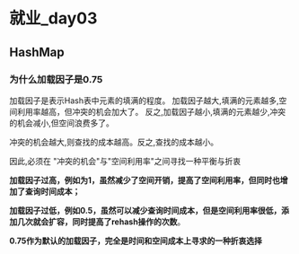 # 就业_day03

## HashMap

### 为什么加载因子是0.75

加载因子是表示Hash表中元素的填满的程度。
加载因子越大,填满的元素越多,空间利用率越高，但冲突的机会加大了。
反之,加载因子越小,填满的元素越少,冲突的机会减小,但空间浪费多了。

冲突的机会越大,则查找的成本越高。反之,查找的成本越小。

因此,必须在 "冲突的机会"与"空间利用率"之间寻找一种平衡与折衷

**加载因子过高，例如为1，虽然减少了空间开销，提高了空间利用率，但同时也增加了查询时间成本；**

**加载因子过低，例如0.5，虽然可以减少查询时间成本，但是空间利用率很低，添加几次就会扩容，同时提高了rehash操作的次数**。

**0.75作为默认的加载因子，完全是时间和空间成本上寻求的一种折衷选择**
